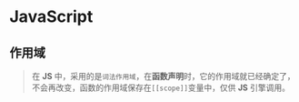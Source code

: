 # JavaScript

## 作用域

> 在 **JS** 中，采用的是`词法作用域`，在**函数声明**时，它的作用域就已经确定了，不会再改变，函数的作用域保存在`[[scope]]`变量中，仅供 **JS** 引擎调用。

